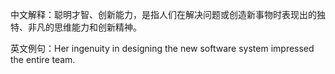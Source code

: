 中文解释：聪明才智、创新能力，是指人们在解决问题或创造新事物时表现出的独特、非凡的思维能力和创新精神。

英文例句：Her ingenuity in designing the new software system impressed the entire team.